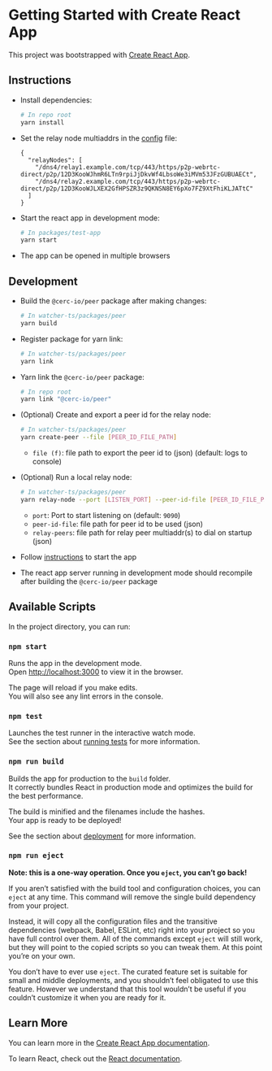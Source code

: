 # Getting Started with Create React App

This project was bootstrapped with [Create React App](https://github.com/facebook/create-react-app).

## Instructions

* Install dependencies:

  ```bash
  # In repo root
  yarn install
  ```

* Set the relay node multiaddrs in the [config](./src/config.json) file:

  ```
  {
    "relayNodes": [
      "/dns4/relay1.example.com/tcp/443/https/p2p-webrtc-direct/p2p/12D3KooWJhmR6LTn9rpiJjDkvWf4LbsoWe3iMVm53JFzGUBUAECt",
      "/dns4/relay2.example.com/tcp/443/https/p2p-webrtc-direct/p2p/12D3KooWJLXEX2GfHPSZR3z9QKNSN8EY6pXo7FZ9XtFhiKLJATtC"
    ]
  }
  ```

* Start the react app in development mode:

  ```bash
  # In packages/test-app
  yarn start
  ```

* The app can be opened in multiple browsers

## Development

* Build the `@cerc-io/peer` package after making changes:

  ```bash
  # In watcher-ts/packages/peer
  yarn build
  ```

* Register package for yarn link:

  ```bash
  # In watcher-ts/packages/peer
  yarn link
  ```

- Yarn link the `@cerc-io/peer` package:

  ```bash
  # In repo root
  yarn link "@cerc-io/peer"
  ```

* (Optional) Create and export a peer id for the relay node:

  ```bash
  # In watcher-ts/packages/peer
  yarn create-peer --file [PEER_ID_FILE_PATH]
  ```

  * `file (f)`: file path to export the peer id to (json) (default: logs to console)

* (Optional) Run a local relay node:

  ```bash
  # In watcher-ts/packages/peer
  yarn relay-node --port [LISTEN_PORT] --peer-id-file [PEER_ID_FILE_PATH] --relay-peers [RELAY_PEERS_FILE_PATH]
  ```

  * `port`: Port to start listening on (default: `9090`)
  * `peer-id-file`: file path for peer id to be used (json)
  * `relay-peers`: file path for relay peer multiaddr(s) to dial on startup (json)

* Follow [instructions](#instructions) to start the app

* The react app server running in development mode should recompile after building the `@cerc-io/peer` package

## Available Scripts

In the project directory, you can run:

### `npm start`

Runs the app in the development mode.\
Open [http://localhost:3000](http://localhost:3000) to view it in the browser.

The page will reload if you make edits.\
You will also see any lint errors in the console.

### `npm test`

Launches the test runner in the interactive watch mode.\
See the section about [running tests](https://facebook.github.io/create-react-app/docs/running-tests) for more information.

### `npm run build`

Builds the app for production to the `build` folder.\
It correctly bundles React in production mode and optimizes the build for the best performance.

The build is minified and the filenames include the hashes.\
Your app is ready to be deployed!

See the section about [deployment](https://facebook.github.io/create-react-app/docs/deployment) for more information.

### `npm run eject`

**Note: this is a one-way operation. Once you `eject`, you can’t go back!**

If you aren’t satisfied with the build tool and configuration choices, you can `eject` at any time. This command will remove the single build dependency from your project.

Instead, it will copy all the configuration files and the transitive dependencies (webpack, Babel, ESLint, etc) right into your project so you have full control over them. All of the commands except `eject` will still work, but they will point to the copied scripts so you can tweak them. At this point you’re on your own.

You don’t have to ever use `eject`. The curated feature set is suitable for small and middle deployments, and you shouldn’t feel obligated to use this feature. However we understand that this tool wouldn’t be useful if you couldn’t customize it when you are ready for it.

## Learn More

You can learn more in the [Create React App documentation](https://facebook.github.io/create-react-app/docs/getting-started).

To learn React, check out the [React documentation](https://reactjs.org/).
